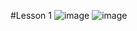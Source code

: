 #Lesson 1
![image](https://user-images.githubusercontent.com/65615657/233399533-5366cf38-e64e-4c9e-8328-05cf7acd8dca.png)
![image](https://user-images.githubusercontent.com/65615657/233400126-e169b3e1-5c9d-4ce3-bbe7-cd3941548867.png)
